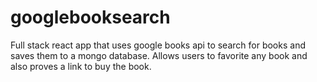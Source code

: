 # googlebooksearch
 Full stack react app that uses google books api to search for books and saves them to a mongo database.  Allows users to favorite any book and also proves a link to buy the book.
